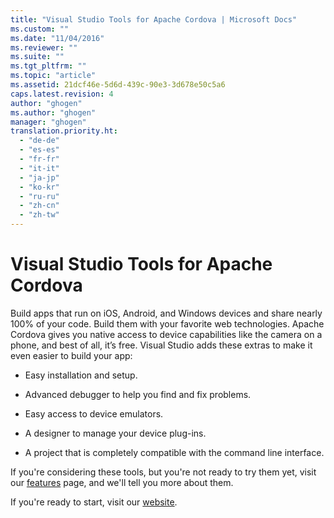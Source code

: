 ```yaml
---
title: "Visual Studio Tools for Apache Cordova | Microsoft Docs"
ms.custom: ""
ms.date: "11/04/2016"
ms.reviewer: ""
ms.suite: ""
ms.tgt_pltfrm: ""
ms.topic: "article"
ms.assetid: 21dcf46e-5d6d-439c-90e3-3d678e50c5a6
caps.latest.revision: 4
author: "ghogen"
ms.author: "ghogen"
manager: "ghogen"
translation.priority.ht: 
  - "de-de"
  - "es-es"
  - "fr-fr"
  - "it-it"
  - "ja-jp"
  - "ko-kr"
  - "ru-ru"
  - "zh-cn"
  - "zh-tw"
---
```

# Visual Studio Tools for Apache Cordova
Build apps that run on iOS, Android, and Windows devices and share nearly 100% of your code. Build them with your favorite web technologies. Apache Cordova gives you native access to device capabilities like the camera on a phone, and best of all, it’s free. Visual Studio adds these extras to make it even easier to build your app:  
  
-   Easy installation and setup.  
  
-   Advanced debugger to help you find and fix problems.  
  
-   Easy access to device emulators.  
  
-   A designer to manage your device plug-ins.  
  
-   A project that is completely compatible with the command line interface.  
  
 If you're considering these tools, but you're not ready to try them yet, visit our [features](https://www.visualstudio.com/explore/cordova-vs) page, and we'll tell you more about them.  
  
 If you're ready to start, visit our [website](http://taco.visualstudio.com/en-us/docs/get-started-vs-tools-apache-cordova/).